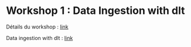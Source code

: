 # Workshop 1 : Data Ingestion with dlt

Détails du workshop : [link](https://github.com/DataTalksClub/data-engineering-zoomcamp/blob/main/cohorts/2025/workshops/dlt/README.md)

Data ingestion with dlt : [link](https://github.com/DataTalksClub/data-engineering-zoomcamp/blob/main/cohorts/2025/workshops/dlt/data_ingestion_workshop.md)
